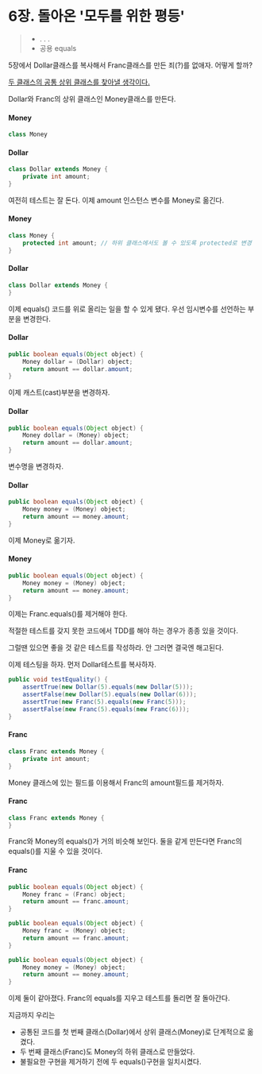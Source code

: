 # 6장. 돌아온 '모두를 위한 평등'



> - . . .
> - 공용 equals

5장에서 Dollar클래스를 복사해서 Franc클래스를 만든 죄(?)를 없애자. 어떻게 할까?

<u>두 클래스의 공통 상위 클래스를 찾아낼 생각이다.</u>

Dollar와 Franc의 상위 클래스인 Money클래스를 만든다.



#### Money

```java
class Money
```

#### Dollar

```java
class Dollar extends Money {
    private int amount;
}
```

여전히 테스트는 잘 돈다. 이제 amount 인스턴스 변수를 Money로 옮긴다.



#### Money

```java
class Money {
    protected int amount; // 하위 클래스에서도 볼 수 있도록 protected로 변경
}
```

#### Dollar

```java
class Dollar extends Money {
}
```



이제 equals() 코드를 위로 올리는 일을 할 수 있게 됐다. 우선 임시변수를 선언하는 부분을 변경한다.

#### Dollar

```java
public boolean equals(Object object) {
    Money dollar = (Dollar) object;
    return amount == dollar.amount;
}
```



이제 캐스트(cast)부분을 변경하자.

#### Dollar

```java
public boolean equals(Object object) {
    Money dollar = (Money) object;
    return amount == dollar.amount;
}
```



변수명을 변경하자.

#### Dollar

```java
public boolean equals(Object object) {
    Money money = (Money) object;
    return amount == money.amount;
}
```



이제 Money로 옮기자.

#### Money

```java
public boolean equals(Object object) {
    Money money = (Money) object;
    return amount == money.amount;
}
```



이제는 Franc.equals()를 제거해야 한다.

적절한 테스트를 갖지 못한 코드에서 TDD를 해야 하는 경우가 종종 있을 것이다.

그럴땐 있으면 좋을 것 같은 테스트를 작성하라. 안 그러면 결국엔 해고된다.

이제 테스팅을 하자. 먼저 Dollar테스트를 복사하자.

```java
public void testEquality() {
    assertTrue(new Dollar(5).equals(new Dollar(5)));
    assertFalse(new Dollar(5).equals(new Dollar(6)));
    assertTrue(new Franc(5).equals(new Franc(5)));
    assertFalse(new Franc(5).equals(new Franc(6)));
}
```



#### Franc

```java
class Franc extends Money {
    private int amount;
}
```



Money 클래스에 있는 필드를 이용해서 Franc의 amount필드를 제거하자.

#### Franc

```java
class Franc extends Money {
}
```



Franc와 Money의 equals()가 거의 비슷해 보인다. 둘을 같게 만든다면 Franc의 equals()를 지울 수 있을 것이다.



#### Franc

```java
public boolean equals(Object object) {
    Money franc = (Franc) object;
    return amount == franc.amount;
}
```

```java
public boolean equals(Object object) {
    Money franc = (Money) object;
    return amount == franc.amount;
}
```

```java
public boolean equals(Object object) {
    Money money = (Money) object;
    return amount == money.amount;
}
```

이제 둘이 같아졌다. Franc의 equals를 지우고 테스트를 돌리면 잘 돌아간다.



지금까지 우리는

- 공통된 코드를 첫 번째 클래스(Dollar)에서 상위 클래스(Money)로 단계적으로 옮겼다.
- 두 번째 클래스(Franc)도 Money의 하위 클래스로 만들었다.
- 불필요한 구현을 제거하기 전에 두 equals()구현을 일치시켰다.